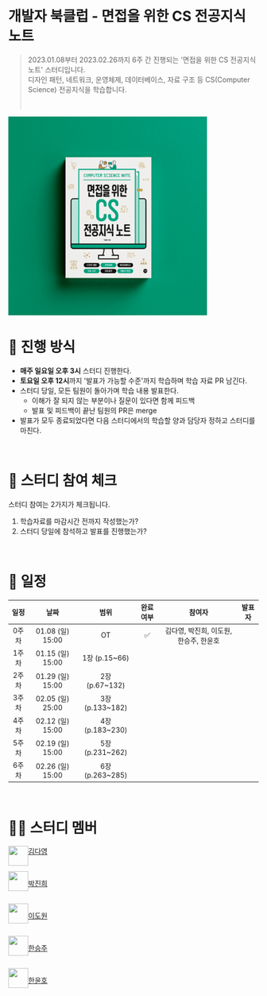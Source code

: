 # 개발자 북클럽 - 면접을 위한 CS 전공지식 노트

> 2023.01.08부터 2023.02.26까지 6주 간 진행되는 '면접을 위한 CS 전공지식 노트' 스터디입니다. <br>
> 디자인 패턴, 네트워크, 운영체제, 데이터베이스, 자료 구조 등 CS(Computer Science) 전공지식을 학습합니다.
>
> <br>

<img src="./book-thumbnail.png" alt="cs book" width="400" height="400">

<br>

# 📒 진행 방식

- **매주 일요일 오후 3시** 스터디 진행한다.
- **토요일 오후 12시**까지 '발표가 가능할 수준'까지 학습하며 학습 자료 PR 남긴다.
- 스터디 당일, 모든 팀원이 돌아가며 학습 내용 발표한다.
  - 이해가 잘 되지 않는 부분이나 질문이 있다면 함께 피드백
  - 발표 및 피드백이 끝난 팀원의 PR은 merge
- 발표가 모두 종료되었다면 다음 스터디에서의 학습할 양과 담당자 정하고 스터디를 마친다.

<br>

# 🚩 스터디 참여 체크

스터디 참여는 2가지가 체크됩니다.

1. 학습자료를 마감시간 전까지 작성했는가?
2. 스터디 당일에 참석하고 발표를 진행했는가?

<br>

# 📅 일정

| 일정  |       날짜       |      범위       | 완료여부 |                 참여자                 | 발표자 |
| :---: | :--------------: | :-------------: | :------: | :------------------------------------: | :----: |
| 0주차 | 01.08 (일) 15:00 |       OT        |    ✅    | 김다영, 박진희, 이도원, 한승주, 한윤호 |        |
| 1주차 | 01.15 (일) 15:00 |  1장 (p.15~66)  |          |                                        |        |
| 2주차 | 01.29 (일) 15:00 | 2장 (p.67~132)  |          |                                        |        |
| 3주차 | 02.05 (일) 25:00 | 3장 (p.133~182) |          |                                        |        |
| 4주차 | 02.12 (일) 15:00 | 4장 (p.183~230) |          |                                        |        |
| 5주차 | 02.19 (일) 15:00 | 5장 (p.231~262) |          |                                        |        |
| 6주차 | 02.26 (일) 15:00 | 6장 (p.263~285) |          |                                        |        |

<br>

# 🙋‍♀ 스터디 멤버

<img align="left" width="40" height="40" src="https://avatars.githubusercontent.com/u/51114857?v=4">

[김다영](https://github.com/lizzykim)

<br>

<img align="left" width="40" height="40" src="https://avatars.githubusercontent.com/u/100392709?v=4">

[박진희](https://github.com/JJinne)

<br>

<img align="left" width="40" height="40" src="https://avatars.githubusercontent.com/u/63295780?v=4">

[이도원](https://github.com/2dowon)

<br>

<img align="left" width="40" height="40" src="https://avatars.githubusercontent.com/u/121699106?v=4">

[한승주](https://github.com/hansjoo24)

<br>

<img align="left" width="40" height="40" src="https://avatars.githubusercontent.com/u/59544181?v=4">

[한윤호](https://github.com/HanYounho)

<br>
